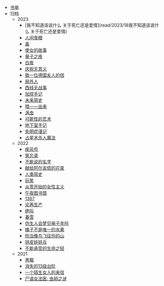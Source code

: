 <!-- docs/_sidebar.md -->

* [书单](read/list)
* 归档
  * 2023
    * [我不知道该说什么 关于死亡还是爱情](read/2023/18我不知道该说什么 关于死亡还是爱情)
    * [人间食粮](read/2023/17人间食粮)
    * [毒](read/2023/16毒)
    * [使女的故事](read/2023/15使女的故事)
    * [量子之夜](read/2023/14量子之夜)
    * [白夜](read/2023/13白夜)
    * [庆祝无意义](read/2023/12庆祝无意义)
    * [致一位德国友人的信](read/2023/11致一位德国友人的信)
    * [局外人](read/2023/10局外人)
    * [西线无战事](read/2023/09西线无战事)
    * [加缪手记](read/2023/08加缪手记)
    * [未来简史](read/2023/07未来简史)
    * [喂——出来](read/2023/06喂出来)
    * [涡虫](read/2023/05涡虫)
    * [可能性的艺术](read/2023/02可能性的艺术)
    * [地下室手记](read/2023/04地下室手记.md)
    * [失明症漫记](read/2023/03失明症漫记.md)
    * [占星术杀人魔法](read/2023/01占星术杀人魔法)
  * 2022
    - [疾风号](read/2022/jifenghao)
    - [笑忘录](read/2022/xiaowanglu)
    - [不能说的名字](read/2022/bunengshuode)
    - [献给阿尔吉侬的花束](read/2022/xiangei)
    - [人类简史](read/2022/renlei)
    - [玩笑](read/2022/wanxiao)
    - [从零开始的女性主义](read/2022/congling)
    - [午夜图书馆](read/2022/wuye)
    - [1367](read/2022/1367)
    - [论再生产](read/2022/lunzaishengchan)
    - [绝叫](read/2022/juejiao)
    - [春雪](read/2022/chunxue)
    - [仿生人会梦见电子羊吗](read/2022/fangshengren)
    - [橘子不是唯一的水果](read/2022/juzi)
    - [你当像鸟飞往你的山](read/2022/nidang)
    - [锌皮娃娃兵](read/2022/xinpi)
    - [不能承受的生命之轻](read/2022/bunengchengshou)
  * 2021
    - [黑箱](read/2021/heixiang)
    - [消失的13级台阶](read/2021/xiaoshide)
    - [一个陌生女人的来信](read/2021/yigemosheng)
    - [尸语女法医: 虫卵之谜](read/2021/shiyu)